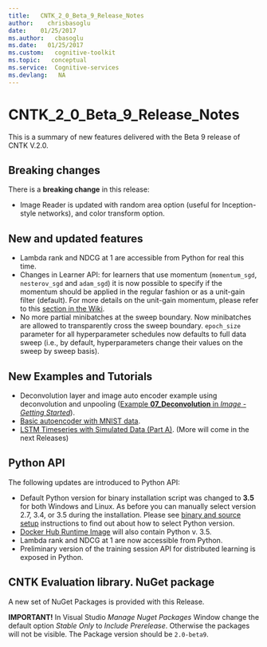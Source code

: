 ```yaml
---
title:   CNTK_2_0_Beta_9_Release_Notes
author:    chrisbasoglu
date:    01/25/2017
ms.author:   cbasoglu
ms.date:   01/25/2017
ms.custom:   cognitive-toolkit
ms.topic:   conceptual
ms.service:  Cognitive-services
ms.devlang:   NA
---
```


# CNTK_2_0_Beta_9_Release_Notes

This is a summary of new features delivered with the Beta 9 release of CNTK V.2.0.

## Breaking changes

There is a **breaking change** in this release:

* Image Reader is updated with random area option (useful for Inception-style networks), and color transform option.

## New and updated features

* Lambda rank and NDCG at 1 are accessible from Python for real this time.
* Changes in Learner API: for learners that use momentum (`momentum_sgd`, `nesterov_sgd` and `adam_sgd`) it is now possible to specify if the momentum should be applied  in the regular fashion or as a unit-gain filter (default). For more details on the unit-gain momentum, please refer to this [section in the Wiki](../BrainScript-SGD-Block.md#converting-learning-rate-and-momentum-parameters-from-other-toolkits). 
* No more partial minibatches at the sweep boundary. Now minibatches are allowed to transparently cross the sweep boundary. `epoch_size` parameter for all hyperparameter schedules now defaults to full data sweep (i.e., by default, hyperparameters change their values on the sweep by sweep basis).

## New Examples and Tutorials

* Deconvolution layer and image auto encoder example using deconvolution and unpooling ([Example **07_Deconvolution** in *Image - Getting Started*](https://github.com/Microsoft/CNTK/tree/v2.0.beta9.0/Examples/Image/GettingStarted)).
* [Basic autoencoder with MNIST data](https://github.com/Microsoft/CNTK/blob/v2.0.beta9.0/Tutorials/CNTK_105_Basic_Autoencoder_for_Dimensionality_Reduction.ipynb).
* [LSTM Timeseries with Simulated Data (Part A)](https://github.com/Microsoft/CNTK/blob/v2.0.beta9.0/Tutorials/CNTK_106A_LSTM_Timeseries_with_Simulated_Data.ipynb). (More will come in the next Releases) 

## Python API

The following updates are introduced to Python API:

* Default Python version for binary installation script was changed to **3.5** for both Windows and Linux. As before you can manually select version 2.7, 3.4, or 3.5 during the installation. Please see [binary and source setup](../Setup-CNTK-on-your-machine.md) instructions to find out about how to select Python version.
* [Docker Hub Runtime Image](../CNTK-Docker-Containers.md) will also contain Python v. 3.5.
* Lambda rank and NDCG at 1 are now accessible from Python.
* Preliminary version of the training session API for distributed learning is exposed in Python.

## CNTK Evaluation library. NuGet package

A new set of NuGet Packages is provided with this Release. 

**IMPORTANT!** In Visual Studio *Manage Nuget Packages* Window change the default option *Stable Only* to *Include Prerelease*. Otherwise the packages will not be visible. The Package version should be ```2.0-beta9```.